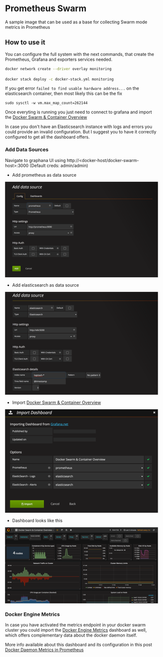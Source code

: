# Prometheus Swarm

A sample image that can be used as a base for collecting Swarm mode metrics in Prometheus

## How to use it

You can configure the full system with the next commands, that create the Prometheus, Grafana and exporters services needed.

```bash
docker network create --driver overlay monitoring
  
docker stack deploy -c docker-stack.yml monitoring
```  

If you get error `failed to find usable hardware address...` on the elasticsearch container, then most likely this can be the fix  

```
sudo sysctl -w vm.max_map_count=262144
```


Once everyting is running you just need to connect to grafana and import the [Docker Swarm & Container Overview](https://grafana.net/dashboards/609)

In case you don't have an Elasticsearch instance with logs and errors you could provide an invalid configuration. But I suggest you to have it correctly configured to get all the dashboard offers.


### Add Data Sources

Navigate to graphana UI using http://<docker-host/docker-swarm-host>:3000 (Default creds: admin/admin)  

- Add prometheus as data source

![prometheus](./images/prometheus-datasource.png)

- Add elasticsearch as data source

![elasticsearch](./images/elasticsearch-datasource.png)

- Import [Docker Swarm & Container Overview](https://grafana.net/dashboards/609)

![Import Dashboard](./images/import-dashboard.png)

- Dashboard looks like this

![Dashboard](./images/dashboard.png)



### Docker Engine Metrics
In case you have activated the metrics endpoint in your docker swarm cluster you could import the [Docker Engine Metrics](https://grafana.net/dashboards/1229) dashboard as well, which offers complementary data about the docker daemon itself.

More info available about this dashboard and its configuration in this post [Docker Daemon Metrics in Prometheus](https://medium.com/@basilio.vera/docker-swarm-metrics-in-prometheus-e02a6a5745a#.ei8n7eykb)

